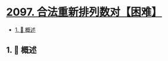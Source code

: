# [2097. 合法重新排列数对【困难】](https://github.com/Tdahuyou/TNotes.leetcode/tree/main/notes/2097.%20%E5%90%88%E6%B3%95%E9%87%8D%E6%96%B0%E6%8E%92%E5%88%97%E6%95%B0%E5%AF%B9%E3%80%90%E5%9B%B0%E9%9A%BE%E3%80%91)

<!-- region:toc -->

- [1. 📝 概述](#1--概述)

<!-- endregion:toc -->

## 1. 📝 概述
